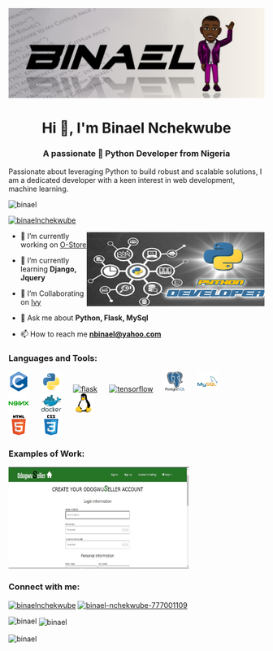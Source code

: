 [![MasterHead](https://github.com/binael/binael/blob/main/WhatsApp%20Image%202023-12-02%20at%2010.39.20%20PM.jpeg)](github.com/binael)
<h1 align="center">Hi 👋, I'm Binael Nchekwube</h1>
<h3 align="center">A passionate 🐍 Python Developer from Nigeria</h3>
Passionate about leveraging Python to build robust and scalable solutions, I am a dedicated developer with a keen interest in web development, machine learning.
<p></p>
<p align="left"> <img src="https://komarev.com/ghpvc/?username=binael&label=Profile%20views&color=0e75b6&style=flat" alt="binael" /></p>
<p align="left"> <a href="https://twitter.com/binaelnchekwube" target="blank"><img src="https://img.shields.io/twitter/follow/binaelnchekwube?logo=twitter&style=for-the-badge" alt="binaelnchekwube" /></a></p>


<img align="right" alt="Coding" width="350" height="150" src="https://github.com/binael/binael/blob/main/IMG-20231202-WA0027.jpg">

- 🔭 I’m currently working on [O-Store](https://o-store.onrender.com/o-seller)

- 🌱 I’m currently learning **Django, Jquery**

- 👯 I’m Collaborating on [Ivy](https://github.com/unifyai/ivy)

- 💬 Ask me about **Python, Flask, MySql**

- 📫 How to reach me **nbinael@yahoo.com**


<h3 align="left">Languages and Tools:</h3>
<a href="https://www.cprogramming.com/" target="_blank" rel="noreferrer"> <img src="https://raw.githubusercontent.com/devicons/devicon/master/icons/c/c-original.svg" alt="c" width="40" height="40"/></a>
&nbsp;&nbsp;&nbsp;&nbsp;
<a href="https://www.python.org" target="_blank" rel="noreferrer"> <img src="https://raw.githubusercontent.com/devicons/devicon/master/icons/python/python-original.svg" alt="python" width="40" height="40"/></a>
&nbsp;&nbsp;&nbsp;&nbsp;
<a href="https://flask.palletsprojects.com/" target="_blank" rel="noreferrer"> <img src="https://www.vectorlogo.zone/logos/pocoo_flask/pocoo_flask-icon.svg" alt="flask" width="40" height="40"/></a>
&nbsp;&nbsp;&nbsp;&nbsp;
<a href="https://www.tensorflow.org" target="_blank" rel="noreferrer"> <img src="https://www.vectorlogo.zone/logos/tensorflow/tensorflow-icon.svg" alt="tensorflow" width="40" height="40"/></a>
&nbsp;&nbsp;&nbsp;&nbsp;
<a href="https://www.postgresql.org" target="_blank" rel="noreferrer"> <img src="https://raw.githubusercontent.com/devicons/devicon/master/icons/postgresql/postgresql-original-wordmark.svg" alt="postgresql" width="40" height="40"/></a>
&nbsp;&nbsp;&nbsp;&nbsp;
<a href="https://www.mysql.com/" target="_blank" rel="noreferrer"> <img src="https://raw.githubusercontent.com/devicons/devicon/master/icons/mysql/mysql-original-wordmark.svg" alt="mysql" width="40" height="40"/></a>
<br>
<a href="https://www.nginx.com" target="_blank" rel="noreferrer"> <img src="https://raw.githubusercontent.com/devicons/devicon/master/icons/nginx/nginx-original.svg" alt="nginx" width="40" height="40"/></a>
&nbsp;&nbsp;&nbsp;&nbsp;
<a href="https://www.docker.com/" target="_blank" rel="noreferrer"> <img src="https://raw.githubusercontent.com/devicons/devicon/master/icons/docker/docker-original-wordmark.svg" alt="docker" width="40" height="40"/></a>
&nbsp;&nbsp;&nbsp;&nbsp;
<a href="https://www.linux.org/" target="_blank" rel="noreferrer"> <img src="https://raw.githubusercontent.com/devicons/devicon/master/icons/linux/linux-original.svg" alt="linux" width="40" height="40"/></a>
<br>
<a href="https://www.w3.org/html/" target="_blank" rel="noreferrer"> <img src="https://raw.githubusercontent.com/devicons/devicon/master/icons/html5/html5-original-wordmark.svg" alt="html5" width="40" height="40"/></a>
&nbsp;&nbsp;&nbsp;&nbsp;
<a href="https://www.w3schools.com/css/" target="_blank" rel="noreferrer"> <img src="https://raw.githubusercontent.com/devicons/devicon/master/icons/css3/css3-original-wordmark.svg" alt="css3" width="40" height="40"/></a>
</p>

<h3 align="left">Examples of Work:</h3>
<img src="https://github.com/binael/binael/blob/main/20231202_191634.gif" width="355" height="200"/>

<h3 align="left">Connect with me:</h3>
<p align="left">
<a href="https://twitter.com/binaelnchekwube" target="blank"><img align="center" src="https://raw.githubusercontent.com/rahuldkjain/github-profile-readme-generator/master/src/images/icons/Social/twitter.svg" alt="binaelnchekwube" height="30" width="40" /></a>
<a href="https://linkedin.com/in/binael-nchekwube-777001109" target="blank"><img align="center" src="https://raw.githubusercontent.com/rahuldkjain/github-profile-readme-generator/master/src/images/icons/Social/linked-in-alt.svg" alt="binael-nchekwube-777001109" height="30" width="40" /></a>
</p>

<p><img align="left" src="https://github-readme-stats.vercel.app/api/top-langs?username=binael&show_icons=true&locale=en&layout=compact" alt="binael" /></p>

<p>&nbsp;<img align="center" src="https://github-readme-stats.vercel.app/api?username=binael&show_icons=true&locale=en" alt="binael" /></p>

<p><img align="center" src="https://github-readme-streak-stats.herokuapp.com/?user=binael&" alt="binael" /></p>

